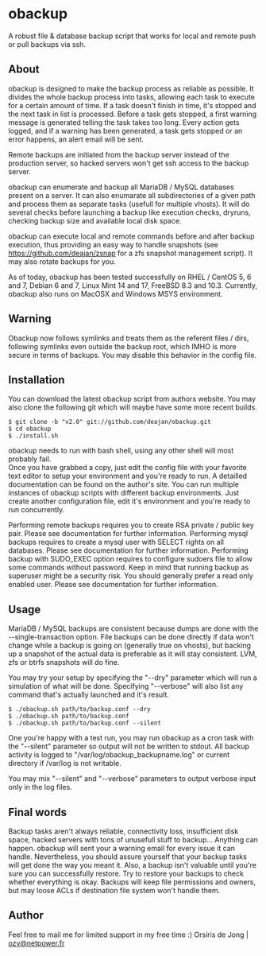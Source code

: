 obackup
=======

A robust file & database backup script that works for local and remote push or pull backups via ssh.

## About

obackup is designed to make the backup process as reliable as possible.
It divides the whole backup process into tasks, allowing each task to execute for a certain amount of time.
If a task doesn't finish in time, it's stopped and the next task in list is processed.
Before a task gets stopped, a first warning message is generated telling the task takes too long.
Every action gets logged, and if a warning has been generated, a task gets stopped or an error happens, an alert email will be sent.

Remote backups are initiated from the backup server instead of the production server, so hacked servers won't get ssh access to the backup server.

obackup can enumerate and backup all MariaDB / MySQL databases present on a server.
It can also enumarate all subdirectories of a given path and process them as separate tasks (usefull for multiple vhosts).
It will do several checks before launching a backup like execution checks, dryruns, checking backup size and available local disk space.

obackup can execute local and remote commands before and after backup execution,
thus providing an easy way to handle snapshots (see https://github.com/deajan/zsnap for a zfs snapshot management script).
It may also rotate backups for you.

As of today, obackup has been tested successfully on RHEL / CentOS 5, 6 and 7, Debian 6 and 7, Linux Mint 14 and 17, FreeBSD 8.3 and 10.3.
Currently, obackup also runs on MacOSX and Windows MSYS environment.

## Warning

Obackup now follows symlinks and treats them as the referent files / dirs, following symlinks even outside the backup root, which IMHO is more secure in terms of backups.
You may disable this behavior in the config file.

## Installation

You can download the latest obackup script from authors website.
You may also clone the following git which will maybe have some more recent builds.

    $ git clone -b "v2.0" git://github.com/deajan/obackup.git
    $ cd obackup
    $ ./install.sh

obackup needs to run with bash shell, using any other shell will most probably fail.  
Once you have grabbed a copy, just edit the config file with your favorite text editor to setup your environment and you're ready to run.
A detailled documentation can be found on the author's site.
You can run multiple instances of obackup scripts with different backup environments. Just create another configuration file,
edit it's environment and you're ready to run concurrently.

Performing remote backups requires you to create RSA private / public key pair. Please see documentation for further information.
Performing mysql backups requires to create a mysql user with SELECT rights on all databases. Please see documentation for further information.
Performing backup with SUDO_EXEC option requires to configure sudoers file to allow some commands without password.
Keep in mind that running backup as superuser might be a security risk. You should generally prefer a read only enabled user.
Please see documentation for further information.

## Usage

MariaDB / MySQL backups are consistent because dumps are done with the --single-transaction option.
File backups can be done directly if data won't change while a backup is going on (generally true on vhosts),
but backing up a snapshot of the actual data is preferable as it will stay consistent. LVM, zfs or btrfs snapshots will do fine.

You may try your setup by specifying the "--dry" parameter which will run a simulation of what will be done. Specifying "--verbose" will also list any command
that's actually launched and it's result.

    $ ./obackup.sh path/to/backup.conf --dry
    $ ./obackup.sh path/to/backup.conf
    $ ./obackup.sh path/to/backup.conf --silent
	

One you're happy with a test run, you may run obackup as a cron task with the "--silent" parameter so output will not be written to stdout.
All backup activity is logged to "/var/log/obackup_backupname.log" or current directory if /var/log is not writable.

You may mix "--silent" and "--verbose" parameters to output verbose input only in the log files.

## Final words

Backup tasks aren't always reliable, connectivity loss, insufficient disk space, hacked servers with tons of unusefull stuff to backup... Anything can happen.
obackup will sent your a warning email for every issue it can handle.
Nevertheless, you should assure yourself that your backup tasks will get done the way you meant it. Also, a backup isn't valuable until you're sure
you can successfully restore. Try to restore your backups to check whether everything is okay. Backups will keep file permissions and owners,
but may loose ACLs if destination file system won't handle them. 

## Author

Feel free to mail me for limited support in my free time :)
Orsiris de Jong | ozy@netpower.fr
